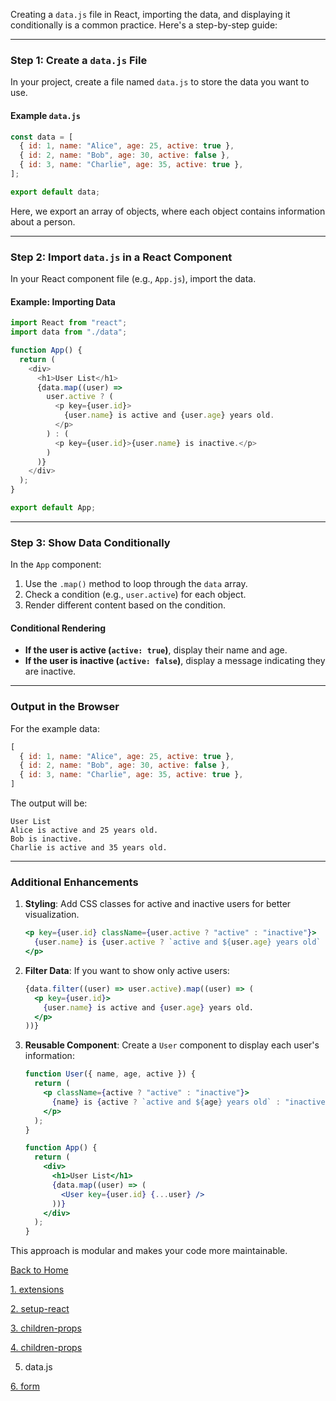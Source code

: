 Creating a `data.js` file in React, importing the data, and displaying it conditionally is a common practice. Here's a step-by-step guide:

---

### Step 1: Create a `data.js` File
In your project, create a file named `data.js` to store the data you want to use.

#### Example `data.js`
```javascript
const data = [
  { id: 1, name: "Alice", age: 25, active: true },
  { id: 2, name: "Bob", age: 30, active: false },
  { id: 3, name: "Charlie", age: 35, active: true },
];

export default data;
```

Here, we export an array of objects, where each object contains information about a person.

---

### Step 2: Import `data.js` in a React Component
In your React component file (e.g., `App.js`), import the data.

#### Example: Importing Data
```javascript
import React from "react";
import data from "./data";

function App() {
  return (
    <div>
      <h1>User List</h1>
      {data.map((user) =>
        user.active ? (
          <p key={user.id}>
            {user.name} is active and {user.age} years old.
          </p>
        ) : (
          <p key={user.id}>{user.name} is inactive.</p>
        )
      )}
    </div>
  );
}

export default App;
```

---

### Step 3: Show Data Conditionally
In the `App` component:
1. Use the `.map()` method to loop through the `data` array.
2. Check a condition (e.g., `user.active`) for each object.
3. Render different content based on the condition.

#### Conditional Rendering
- **If the user is active (`active: true`)**, display their name and age.
- **If the user is inactive (`active: false`)**, display a message indicating they are inactive.

---

### Output in the Browser
For the example data:
```javascript
[
  { id: 1, name: "Alice", age: 25, active: true },
  { id: 2, name: "Bob", age: 30, active: false },
  { id: 3, name: "Charlie", age: 35, active: true },
]
```

The output will be:
```
User List
Alice is active and 25 years old.
Bob is inactive.
Charlie is active and 35 years old.
```

---

### Additional Enhancements
1. **Styling**: Add CSS classes for active and inactive users for better visualization.
   ```jsx
   <p key={user.id} className={user.active ? "active" : "inactive"}>
     {user.name} is {user.active ? `active and ${user.age} years old` : "inactive"}.
   </p>
   ```

2. **Filter Data**: If you want to show only active users:
   ```jsx
   {data.filter((user) => user.active).map((user) => (
     <p key={user.id}>
       {user.name} is active and {user.age} years old.
     </p>
   ))}
   ```

3. **Reusable Component**: Create a `User` component to display each user's information:
   ```jsx
   function User({ name, age, active }) {
     return (
       <p className={active ? "active" : "inactive"}>
         {name} is {active ? `active and ${age} years old` : "inactive"}.
       </p>
     );
   }
   
   function App() {
     return (
       <div>
         <h1>User List</h1>
         {data.map((user) => (
           <User key={user.id} {...user} />
         ))}
       </div>
     );
   }
   ```

This approach is modular and makes your code more maintainable.

[Back to Home](../../)

[1. extensions](../extensions/)

[2. setup-react](../2-setup-react/)

[3. children-props](../3-children-props/)

[4. children-props](../4-condition-to-show/)

5. data.js

[6. form](../6-form/)